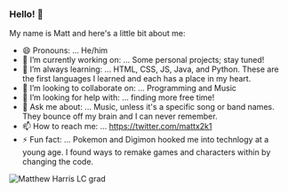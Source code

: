 ### Hello! 👋

My name is Matt and here's a little bit about me:

- 😄 Pronouns: ... He/him
- 🔭 I’m currently working on: ... Some personal projects; stay tuned!
- 🌱 I’m always learning: ... HTML, CSS, JS, Java, and Python. These are the first languages I learned and each has a place in my heart.
- 👯 I’m looking to collaborate on: ... Programming and Music
- 🤔 I’m looking for help with: ... finding more free time!
- 💬 Ask me about: ... Music, unless it's a specific song or band names. They bounce off my brain and I can never remember.
- 📫 How to reach me: ... https://twitter.com/mattx2k1
- ⚡ Fun fact: ... Pokemon and Digimon hooked me into technlogy at a young age. I found ways to remake games and characters within by changing the code. 

<!--
**Mattx2k1/Mattx2k1** is a ✨ _special_ ✨ repository because its `README.md` (this file) appears on your GitHub profile.

Here are some ideas to get you started:

- 🔭 I’m currently working on ...
- 🌱 I’m currently learning ...
- 👯 I’m looking to collaborate on ...
- 🤔 I’m looking for help with ...
- 💬 Ask me about ...
- 📫 How to reach me: ...
- 😄 Pronouns: ...
- ⚡ Fun fact: ...
-->
![Matthew Harris LC grad](https://user-images.githubusercontent.com/44537080/175759028-fe1d1d41-c76e-462d-a24c-0e096a1c6e99.jpg)
